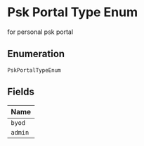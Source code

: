 
# Psk Portal Type Enum

for personal psk portal

## Enumeration

`PskPortalTypeEnum`

## Fields

| Name |
|  --- |
| `byod` |
| `admin` |

